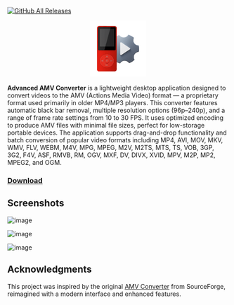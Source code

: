 [![GitHub All Releases](https://img.shields.io/github/downloads/afkarxyz/Advanced-AMV-Converter/total?style=for-the-badge)](https://github.com/afkarxyz/Advanced-AMV-Converter/releases)

<p align="center">
  <img src="icon.png" alt="Advanced AMV Converter" width="128" height="128">
</p>

**Advanced AMV Converter** is a lightweight desktop application designed to convert videos to the AMV (Actions Media Video) format — a proprietary format used primarily in older MP4/MP3 players. This converter features automatic black bar removal, multiple resolution options (96p–240p), and a range of frame rate settings from 10 to 30 FPS. It uses optimized encoding to produce AMV files with minimal file sizes, perfect for low-storage portable devices. The application supports drag-and-drop functionality and batch conversion of popular video formats including MP4, AVI, MOV, MKV, WMV, FLV, WEBM, M4V, MPG, MPEG, M2V, M2TS, MTS, TS, VOB, 3GP, 3G2, F4V, ASF, RMVB, RM, OGV, MXF, DV, DIVX, XVID, MPV, M2P, MP2, MPEG2, and OGM.

### [Download](https://github.com/afkarxyz/Advanced-AMV-Converter/releases/download/v1.2/Advanced.AMV.Converter.exe)

## Screenshots

![image](https://github.com/user-attachments/assets/84c17b4f-d525-4481-8f5a-18749893d94c)

![image](https://github.com/user-attachments/assets/74aad56d-bed1-4086-9e8a-4bb5d572092a)

![image](https://github.com/user-attachments/assets/b59f7acc-86cb-419d-8983-e88f327e4517)

## Acknowledgments

This project was inspired by the original [AMV Converter](https://sourceforge.net/projects/amv-converter/) from SourceForge, reimagined with a modern interface and enhanced features.
